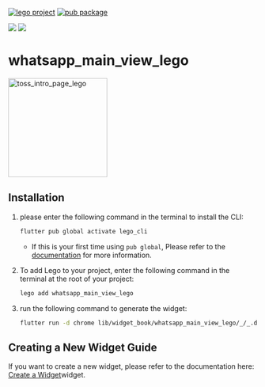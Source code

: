 [![lego project](https://img.shields.io/badge/powered%20by-lego-blue?logo=github)](https://github.com/melodysdreamj/lego)
[![pub package](https://img.shields.io/pub/v/whatsapp_main_view_lego.svg)](https://pub.dartlang.org/packages/whatsapp_main_view_lego)

[![](https://img.shields.io/badge/DISCORD-JOIN%20SERVER-5663F7?style=for-the-badge&logo=discord&logoColor=white)](https://discord.gg/NvbRMDhqZj)
[![](https://img.shields.io/badge/KakaoTalk-Join%20Room-FEE500?style=for-the-badge&logo=kakao)](https://open.kakao.com/o/gEwrffbg)
# whatsapp_main_view_lego
<img src="https://github.com/user-attachments/assets/81e3df62-3d0d-4e8e-8966-d638d3b21464" width="200" alt="toss_intro_page_lego">

## Installation
1. please enter the following command in the terminal to install the CLI:
    ```bash
    flutter pub global activate lego_cli
    ```
   * If this is your first time using `pub global`, Please refer to the [documentation](https://doc.junestory.com/etc/install-pub-global) for more information.


2. To add Lego to your project, enter the following command in the terminal at the root of your project:
   ```bash
   lego add whatsapp_main_view_lego
   ```
3. run the following command to generate the widget: 
    ```bash
    flutter run -d chrome lib/widget_book/whatsapp_main_view_lego/_/_.dart
    ```

## Creating a New Widget Guide
If you want to create a new widget, please refer to the documentation here: [Create a Widget](https://doc.junestory.com/widgetbook/create-widget)widget.